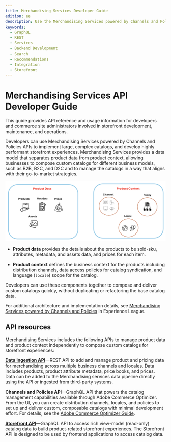 ```yaml
---
title: Merchandising Services Developer Guide
edition: ee
description: Use the Merchandising Services powered by Channels and Polices to implement large, complex catalogs and develop highly performant storefront experiences.
keywords:
  - GraphQL
  - REST
  - Services
  - Backend Development
  - Search
  - Recommendations
  - Integration
  - Storefront
---
```


# Merchandising Services API Developer Guide

This guide provides API reference and usage information for developers and commerce site administrators involved in storefront development, maintenance, and operations.

Developers can use Merchandising Services powered by Channels and Policies APIs to implement large, complex catalogs, and develop highly performant storefront experiences. Merchandising Services provides a data model that separates product data from product context, allowing businesses to compose custom catalogs for different business models, such as B2B, B2C, and D2C and to manage the catalogs in a way that aligns with their go-to-market strategies.

![Merchandising Services product data and context](../_images/merchandising/merchandising-svcs-parts.png)

- **Product data** provides the details about the products to be sold-sku, attributes, metadata, and assets data, and prices for each item.

- **Product context** defines the business context for the products including distribution channels, data access policies for catalog syndication, and language (`locale`) scope for the catalog.

Developers can use these components together to compose and deliver custom catalogs quickly, without duplicating or refactoring the base catalog data.

<InlineAlert variant="info" slots="text"/>

For additional architecture and implementation details, see [Merchandising Services powered by Channels and Policies](https://experienceleague.adobe.com/en/docs/commerce/merchandising-services/overview) in Experience League.

## API resources

Merchandising Services includes the following APIs to manage product data and product context independently to compose custom catalogs for storefront experiences:

**[Data Ingestion API](data-ingestion/index.md)**—REST API to add and manage product and pricing data for merchandising across multiple business channels and locales. Data includes products, product attribute metadata, price books, and prices. Data can be added to the Merchandising services data pipeline directly using the API or ingested from third-party systems.

**Channels and Policies API**—GraphQL API that powers the catalog management capabilities available through Adobe Commerce Optimizer. From the UI, you can create distribution channels, locales, and policies to set up and deliver custom, composable catalogs with minimal development effort. For details, see the [Adobe Commerce Optimizer Guide](https://experienceleague.adobe.com/en/docs/commerce/optimizer/overview).

**[Storefront API](storefront-services/index.md)**—GraphQL API to access rich view-model (read-only) catalog data to build product-related storefront experiences. The Storefront API is designed to be used by frontend applications to access catalog data.
